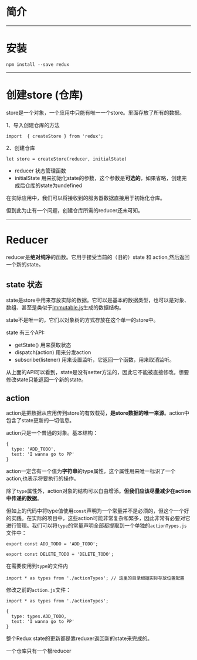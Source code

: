 # 简介

---

# 安装

```
npm install --save redux
```

---

# 创建store \(仓库\)

store是一个对象，一个应用中只能有唯一一个store。里面存放了所有的数据。

1、导入创建仓库的方法

```
import  { createStore } from 'redux';
```

2、创建仓库

```
let store = createStore(reducer, initialState)
```

* reducer  状态管理函数
* initialState  用来初始化state的参数，这个参数是**可选的**，如果省略，创建完成后仓库的state为undefined

在实际应用中，我们可以将接收到的服务器数据直接用于初始化仓库。

但到此为止有一个问题，创建仓库所需的reducer还未可知。

---

# Reducer

reducer是**绝对纯净**的函数。它用于接受当前的（旧的）state 和 action,然后返回一个新的state。

## state 状态

state是store中用来存放实际的数据。它可以是基本的数据类型，也可以是对象、数组、甚至是类似于[Immutable.js](http://facebook.github.io/immutable-js/)生成的数据结构。

state不是唯一的，它们以对象树的方式存放在这个单一的store中。

state 有三个API:

* getState\(\)  用来获取状态
* dispatch\(action\)  用来分发action
* subscribe\(listener\)  用来设置监听，它返回一个函数，用来取消监听。

从上面的API可以看到，state是没有setter方法的，因此它不能被直接修改。想要修改state只能返回一个新的state。

## action

action是把数据从应用传到store的有效载荷，**是store数据的唯一来源**。action中包含了state更新的一切信息。

action只是一个普通的对象。基本结构：

```
{
  type: 'ADD_TODO',
  text: 'I wanna go to PP'
}
```

action一定含有一个值为**字符串**的type属性，这个属性用来唯一标识了一个action,也表示将要执行的操作。

除了`type`属性外，action对象的结构可以自由增添。**但我们应该尽量减少在action中传递的数据**。

但如上的代码中将type值使用`const`声明为一个常量并不是必须的，但这个一个好的实践。在实际的项目中，这些action可能非常复杂和繁多，因此非常有必要对它进行管理。我们可以将`type`的常量声明全部都提取到一个单独的`actionTypes.js`文件中：

```
export const ADD_TODO = 'ADD_TODO';

export const DELETE_TODO = 'DELETE_TODO';
```

在需要使用到`type`的文件内

```
import * as types from './actionTypes'; // 这里的目录根据实际存放位置配置
```

修改之前的`action.js`文件：

```
import * as types from './actionTypes';

{
  type: types.ADD_TODO,
  text: 'I wanna go to PP'
}
```

整个Redux state的更新都是靠reduxer返回新的state来完成的。

一个仓库只有一个根reducer

